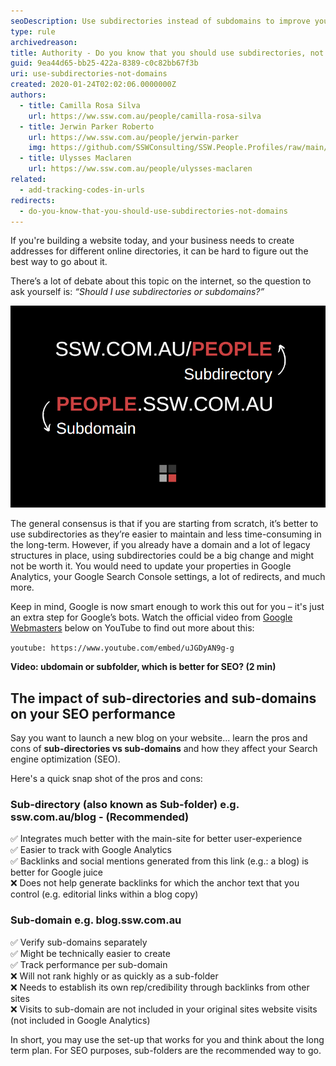 ```yaml
---
seoDescription: Use subdirectories instead of subdomains to improve your website's search engine optimization (SEO) and user experience. This approach integrates better with your main site, making it easier to track with Google Analytics and generating more backlinks for improved Google juice.
type: rule
archivedreason:
title: Authority - Do you know that you should use subdirectories, not domains?
guid: 9ea44d65-bb25-422a-8389-c0c82bb67f3b
uri: use-subdirectories-not-domains
created: 2020-01-24T02:02:06.0000000Z
authors:
  - title: Camilla Rosa Silva
    url: https://ww.ssw.com.au/people/camilla-rosa-silva
  - title: Jerwin Parker Roberto
    url: https://ww.ssw.com.au/people/jerwin-parker
    img: https://github.com/SSWConsulting/SSW.People.Profiles/raw/main/Jerwin-Parker/Images/Jerwin-Parker-Profile.jpg
  - title: Ulysses Maclaren
    url: https://ww.ssw.com.au/people/ulysses-maclaren
related:
  - add-tracking-codes-in-urls
redirects:
  - do-you-know-that-you-should-use-subdirectories-not-domains
---
```


If you're building a website today, and your business needs to create addresses for different online directories, it can be hard to figure out the best way to go about it.

There’s a lot of debate about this topic on the internet, so the question to ask yourself is: _“Should I use subdirectories or subdomains?”_

<!--endintro-->

![Figure: Difference between subdirectories and subdomains](rulesubdomains.png)

The general consensus is that if you are starting from scratch, it’s better to use subdirectories as they’re easier to maintain and less time-consuming in the long-term. However, if you already have a domain and a lot of legacy structures in place, using subdirectories could be a big change and might not be worth it. You would need to update your properties in Google Analytics, your Google Search Console settings, a lot of redirects, and much more.

Keep in mind, Google is now smart enough to work this out for you – it's just an extra step for Google’s bots. Watch the official video from [Google Webmasters](https://www.youtube.com/user/GoogleWebmasterHelp) below on YouTube to find out more about this:

`youtube: https://www.youtube.com/embed/uJGDyAN9g-g`

**Video: ubdomain or subfolder, which is better for SEO? (2 min)**

## The impact of sub-directories and sub-domains on your SEO performance

Say you want to launch a new blog on your website... learn the pros and cons of **sub-directories vs sub-domains** and how they affect your Search engine optimization (SEO).

Here's a quick snap shot of the pros and cons:

### Sub-directory (also known as Sub-folder) e.g. ssw.com.au/blog - (Recommended)

✅ Integrates much better with the main-site for better user-experience  
✅ Easier to track with Google Analytics  
✅ Backlinks and social mentions generated from this link (e.g.: a blog) is better for Google juice  
❌ Does not help generate backlinks for which the anchor text that you control (e.g. editorial links within a blog copy)

### Sub-domain e.g. blog.ssw.com.au

✅ Verify sub-domains separately  
✅ Might be technically easier to create  
✅ Track performance per sub-domain  
❌ Will not rank highly or as quickly as a sub-folder  
❌ Needs to establish its own rep/credibility through backlinks from other sites  
❌ Visits to sub-domain are not included in your original sites website visits (not included in Google Analytics)

In short, you may use the set-up that works for you and think about the long term plan. For SEO purposes, sub-folders are the recommended way to go.
